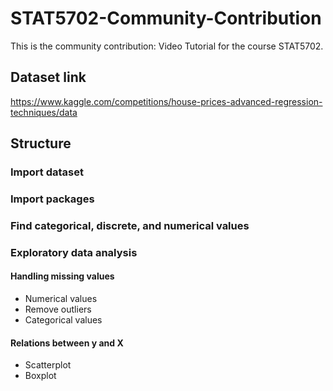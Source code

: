 # STAT5702-Community-Contribution
This is the community contribution: Video Tutorial for the course STAT5702.

## Dataset link
https://www.kaggle.com/competitions/house-prices-advanced-regression-techniques/data


## Structure
### Import dataset
### Import packages
### Find categorical, discrete, and numerical values
### Exploratory data analysis
#### Handling missing values
* Numerical values
* Remove outliers
* Categorical values
#### Relations between y and X
* Scatterplot
* Boxplot


